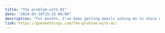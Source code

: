 ```yaml
---
title: "The problem with AI"
date: "2024-03-19T15:33-08:00"
description: "For months, I’ve been getting emails asking me to share my thoughts on AI for developers. Today is that article."
link: https://gomakethings.com/the-problem-with-ai/
---
```

